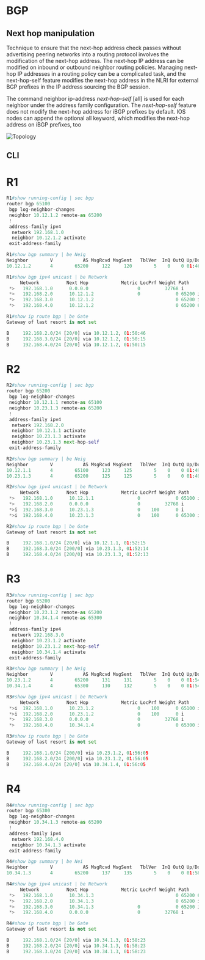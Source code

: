 # BGP
## Next hop manipulation

Technique to ensure that the next-hop address check passes without advertising 
peering networks into a routing protocol involves the modification of the next-hop address. 
The next-hop IP address can be modified on inbound or outbound neighbor routing policies. 
Managing next-hop IP addresses in a routing policy can be a complicated task, and the next-hop-self feature modifies the next-hop address in the NLRI for external BGP prefixes in the 
IP address sourcing the BGP session.

The command neighbor ip-address *next-hop-self* [all] is used for each neighbor under the 
address family configuration. The *next-hop-self* feature does not modify the next-hop 
address for iBGP prefixes by default. IOS nodes can append the optional all keyword, which 
modifies the next-hop address on iBGP prefixes, too

![Topology](https://github.com/ivandelgadilloz/BGP-notes/tree/main/assets/images/BGP_Next-hop-self.png?raw=true)

## CLI
# R1
```py
R1#show running-config | sec bgp
router bgp 65100
 bgp log-neighbor-changes
 neighbor 10.12.1.2 remote-as 65200
 !
 address-family ipv4
  network 192.168.1.0
  neighbor 10.12.1.2 activate
 exit-address-family
```
```py
R1#show bgp summary | be Neig
Neighbor        V           AS MsgRcvd MsgSent   TblVer  InQ OutQ Up/Down  State/PfxRcd
10.12.1.2       4        65200     122     120        5    0    0 01:46:24        3
```

```py
R1#show bgp ipv4 unicast | be Network
     Network          Next Hop            Metric LocPrf Weight Path
 *>   192.168.1.0      0.0.0.0                  0         32768 i
 *>   192.168.2.0      10.12.1.2                0             0 65200 i
 *>   192.168.3.0      10.12.1.2                              0 65200 i
 *>   192.168.4.0      10.12.1.2                              0 65200 65300 i
```
```py
R1#show ip route bgp | be Gate
Gateway of last resort is not set

B     192.168.2.0/24 [20/0] via 10.12.1.2, 01:50:46
B     192.168.3.0/24 [20/0] via 10.12.1.2, 01:50:15
B     192.168.4.0/24 [20/0] via 10.12.1.2, 01:50:15
```
# R2 
```py
R2#show running-config | sec bgp
router bgp 65200
 bgp log-neighbor-changes
 neighbor 10.12.1.1 remote-as 65100
 neighbor 10.23.1.3 remote-as 65200
 !
 address-family ipv4
  network 192.168.2.0
  neighbor 10.12.1.1 activate
  neighbor 10.23.1.3 activate
  neighbor 10.23.1.3 next-hop-self
 exit-address-family
```
```py
R2#show bgp summary | be Neig
Neighbor        V           AS MsgRcvd MsgSent   TblVer  InQ OutQ Up/Down  State/PfxRcd
10.12.1.1       4        65100     123     125        5    0    0 01:49:24        1
10.23.1.3       4        65200     125     125        5    0    0 01:49:21        2
```

```py
R2#show bgp ipv4 unicast | be Network
     Network          Next Hop            Metric LocPrf Weight Path
 *>   192.168.1.0      10.12.1.1                0             0 65100 i
 *>   192.168.2.0      0.0.0.0                  0         32768 i
 *>i  192.168.3.0      10.23.1.3                0    100      0 i
 *>i  192.168.4.0      10.23.1.3                0    100      0 65300 i
```
```py
R2#show ip route bgp | be Gate
Gateway of last resort is not set

B     192.168.1.0/24 [20/0] via 10.12.1.1, 01:52:15
B     192.168.3.0/24 [200/0] via 10.23.1.3, 01:52:14
B     192.168.4.0/24 [200/0] via 10.23.1.3, 01:52:13
```
# R3
```py
R3#show running-config | sec bgp
router bgp 65200
 bgp log-neighbor-changes
 neighbor 10.23.1.2 remote-as 65200
 neighbor 10.34.1.4 remote-as 65300
 !
 address-family ipv4
  network 192.168.3.0
  neighbor 10.23.1.2 activate
  neighbor 10.23.1.2 next-hop-self
  neighbor 10.34.1.4 activate
 exit-address-family
```
```py
R3#show bgp summary | be Neig
Neighbor        V           AS MsgRcvd MsgSent   TblVer  InQ OutQ Up/Down  State/PfxRcd
10.23.1.2       4        65200     131     131        5    0    0 01:54:30        2
10.34.1.4       4        65300     130     132        5    0    0 01:54:32        1
```

```py
R3#show bgp ipv4 unicast | be Network
     Network          Next Hop            Metric LocPrf Weight Path
 *>i  192.168.1.0      10.23.1.2                0    100      0 65100 i
 *>i  192.168.2.0      10.23.1.2                0    100      0 i
 *>   192.168.3.0      0.0.0.0                  0         32768 i
 *>   192.168.4.0      10.34.1.4                0             0 65300 i
```
```py
R3#show ip route bgp | be Gate
Gateway of last resort is not set

B     192.168.1.0/24 [200/0] via 10.23.1.2, 01:56:05
B     192.168.2.0/24 [200/0] via 10.23.1.2, 01:56:05
B     192.168.4.0/24 [20/0] via 10.34.1.4, 01:56:05
```
# R4
```py
R4#show running-config | sec bgp
router bgp 65300
 bgp log-neighbor-changes
 neighbor 10.34.1.3 remote-as 65200
 !
 address-family ipv4
  network 192.168.4.0
  neighbor 10.34.1.3 activate
 exit-address-family
```
```py
R4#show bgp summary | be Nei
Neighbor        V           AS MsgRcvd MsgSent   TblVer  InQ OutQ Up/Down  State/PfxRcd
10.34.1.3       4        65200     137     135        5    0    0 01:58:30        3
```

```py
R4#show bgp ipv4 unicast | be Network
     Network          Next Hop            Metric LocPrf Weight Path
 *>   192.168.1.0      10.34.1.3                              0 65200 65100 i
 *>   192.168.2.0      10.34.1.3                              0 65200 i
 *>   192.168.3.0      10.34.1.3                0             0 65200 i
 *>   192.168.4.0      0.0.0.0                  0         32768 i
```
```py
R4#show ip route bgp | be Gate
Gateway of last resort is not set

B     192.168.1.0/24 [20/0] via 10.34.1.3, 01:58:23
B     192.168.2.0/24 [20/0] via 10.34.1.3, 01:58:23
B     192.168.3.0/24 [20/0] via 10.34.1.3, 01:58:23
```

